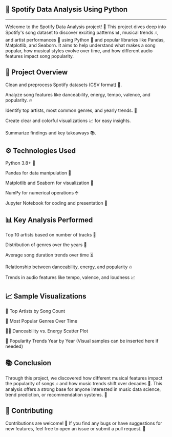 🎵 Spotify Data Analysis Using Python
--------------------------------------------
--------------------------------------------
Welcome to the Spotify Data Analysis project! 🚀
This project dives deep into Spotify's song dataset to discover exciting patterns 📊, musical trends 🎶, and artist performances 🎤 using Python 🐍 and popular libraries like Pandas, Matplotlib, and Seaborn.
It aims to help understand what makes a song popular, how musical styles evolve over time, and how different audio features impact song popularity.

📂 Project Overview
-----------------------

Clean and preprocess Spotify datasets (CSV format) 📄.

Analyze song features like danceability, energy, tempo, valence, and popularity. 🔥

Identify top artists, most common genres, and yearly trends. 🎼

Create clear and colorful visualizations 📈 for easy insights.

Summarize findings and key takeaways 📚.

⚙️ Technologies Used
-------------------------

Python 3.8+ 🐍

Pandas for data manipulation 📑

Matplotlib and Seaborn for visualization 🎨

NumPy for numerical operations ➗

Jupyter Notebook for coding and presentation 📝

📊 Key Analysis Performed
---------------------------
Top 10 artists based on number of tracks 🎤

Distribution of genres over the years 🎵

Average song duration trends over time ⏳

Relationship between danceability, energy, and popularity 🔥

Trends in audio features like tempo, valence, and loudness 📈

📈 Sample Visualizations
------------------------------

🎤 Top Artists by Song Count

🎼 Most Popular Genres Over Time

🏃‍♂️ Danceability vs. Energy Scatter Plot

📅 Popularity Trends Year by Year
(Visual samples can be inserted here if needed)


📚 Conclusion
--------------
Through this project, we discovered how different musical features impact the popularity of songs 🎶 and how music trends shift over decades 📅.
This analysis offers a strong base for anyone interested in music data science, trend prediction, or recommendation systems. 🚀

🤝 Contributing
----------------
Contributions are welcome! 🎉
If you find any bugs or have suggestions for new features, feel free to open an issue or submit a pull request. 🚀



